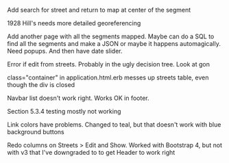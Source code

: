 Add search for street and return to map at center of the segment

1928 Hill's needs more detailed georeferencing

Add another page with all the segments mapped. Maybe can do a SQL to find all the segments and make a JSON or maybe it happens automagically. Need  popups. 
And then have date slider.

 Error if edit from streets. Probably in the ugly decision tree. Look at gon
 
 class="container" in application.html.erb messes up streets table, even though the div is closed
 
Navbar list doesn't work right. Works OK in footer.

Section 5.3.4 testing mostly not working

Link colors have problems. Changed to teal, but that doesn't work with blue background buttons

Redo columns on Streets > Edit and Show. Worked with Bootstrap 4, but not with v3 that I've downgraded to to get Header to work right
